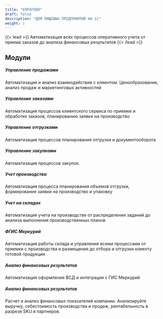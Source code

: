 ```yaml
---
title: "ERP4FOOD"
draft: false
description: "ДЛЯ ПИЩЕВЫХ ПРЕДПРИЯТИЙ НА 1С"
weight: 1
---
```


{{< lead >}}
Автоматизация всех процессов оперативного учета от приема заказов до анализа финансовых результатов
{{< /lead >}}

## Модули
<div class="row py-3 mb-5">
	<div class="col-md-4">
		<div class="card flex-row border-0">
			<div class="mt-3">
				<span class="fas fa-tachometer-alt fa-2x text-primary"></span>
			</div>
			<div class="card-body pl-2">
				<h5 class="card-title">
					Управление продажами
				</h5>
				<p class="card-text text-muted">
					Автоматизация и анализ взаимодействия с клиентом. Ценообразование, анализ продаж и маркетинговых активностей
				</p>
			</div>
		</div>
	</div>
	<div class="col-md-4">
		<div class="card flex-row border-0">
			<div class="mt-3">
				<span class="fas fa-paint-brush fa-2x text-primary"></span>
			</div>
			<div class="card-body pl-2">
				<h5 class="card-title">
					Управление заказами
				</h5>
				<p class="card-text text-muted">
					Автоматизация процессов клиентского сервиса по приемке и обработке заказов, планированию заявки на производство
				</p>
			</div>
		</div>
	</div>
	<div class="col-md-4">
		<div class="card flex-row border-0">
			<div class="mt-3">
				<span class="fas fa-project-diagram fa-2x text-primary"></span>
			</div>
			<div class="card-body pl-2">
				<h5 class="card-title">
					Управление отгрузками
				</h5>
				<p class="card-text text-muted">
					Автоматизация процессов планирования отгрузки и документооборота
				</p>
			</div>
		</div>
	</div>
	<div class="col-md-4">
		<div class="card flex-row border-0">
			<div class="mt-3">
				<span class="fas fa-cogs fa-2x text-primary"></span>
			</div>
			<div class="card-body pl-2">
				<h5 class="card-title">
					Управление закупками
				</h5>
				<p class="card-text text-muted">
					Автоматизация процессов закупок.
				</p>
			</div>
		</div>
	</div>
	<div class="col-md-4">
		<div class="card flex-row border-0">
			<div class="mt-3">
				<span class="fas fa-search fa-2x text-primary"></span>
			</div>
			<div class="card-body pl-2">
				<h5 class="card-title">
					Учет производства
				</h5>
				<p class="card-text text-muted">
					Автоматизация процесса планирования объемов отгрузки, формирование заявки на производство и упаковку
				</p>
			</div>
		</div>
	</div>
	<div class="col-md-4">
		<div class="card flex-row border-0">
			<div class="mt-3">
				<span class="fas fa-code fa-2x text-primary"></span>
			</div>
			<div class="card-body pl-2">
				<h5 class="card-title">
					Учет на складах
				</h5>
				<p class="card-text text-muted">
					Автоматизация учета на производстве от распределения заданий до анализа выполнения производственных планов
				</p>
			</div>
		</div>
	</div>
	<div class="col-md-4">
		<div class="card flex-row border-0">
			<div class="mt-3">
				<span class="fas fa-file-code fa-2x text-primary"></span>
			</div>
			<div class="card-body pl-2">
				<h5 class="card-title">
					ФГИС Меркурий
				</h5>
				<p class="card-text text-muted">
					Автоматизация работы склада и управления всеми процессами от приемки с производства и размещения до отбора и отгрузки клиенту готовой продукции
				</p>
			</div>
		</div>
	</div>
	<div class="col-md-4">
		<div class="card flex-row border-0">
			<div class="mt-3">
				<span class="fas fa-mobile-alt fa-2x text-primary"></span>
			</div>
			<div class="card-body pl-2">
				<h5 class="card-title">
					Анализ финансовых результатов
				</h5>
				<p class="card-text text-muted">
					Автоматизация оформления ВСД и интеграция с ГИС Меркурий
				</p>
			</div>
		</div>
	</div>
	<div class="col-md-4">
		<div class="card flex-row border-0">
			<div class="mt-3">
				<span class="fab fa-font-awesome-flag fa-2x text-primary"></span>
			</div>
			<div class="card-body pl-2">
				<h5 class="card-title">
					Анализ финансовых результатов
				</h5>
				<p class="card-text text-muted">
					Расчет и анализ финансовых показателей компании. Анализируйте выручку, себестоимость производства и продаж, рентабельность в разрезе SKU и партнеров.
				</p>
			</div>
		</div>
	</div>
</div>

